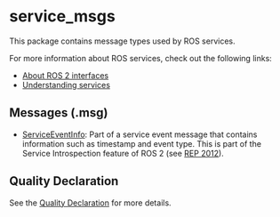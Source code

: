 # service_msgs

This package contains message types used by ROS services.

For more information about ROS services, check out the following links:

* [About ROS 2 interfaces](https://docs.ros.org/en/rolling/Concepts/About-ROS-Interfaces.html)
* [Understanding services](https://docs.ros.org/en/rolling/Tutorials/Beginner-CLI-Tools/Understanding-ROS2-Services/Understanding-ROS2-Services.html)

## Messages (.msg)

* [ServiceEventInfo](msg/ServiceEventInfo.msg): Part of a service event message that contains information such as timestamp and event type.
This is part of the Service Introspection feature of ROS 2 (see [REP 2012](https://ros.org/reps/rep-2012.html)).


## Quality Declaration

See the [Quality Declaration](QUALITY_DECLARATION.md) for more details.
